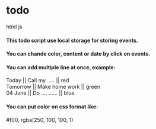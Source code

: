 <h1>todo</h1>
html js 

<h4>This todo script use local storage for storing events. </h4>
<h4>You can chande color, content or date by click on events.</h4>

<h4>You can add multiple line at once, example:</h4>
Today    ||  Call my .....  || red  <br />
Tomorrow ||  Make home work || green <br />
04 June  ||  Do .... ...... || blue  <br />

<h4>You can put color on css format like:</h4> #f00, rgba(250, 100, 100, 1)
 
 
 



